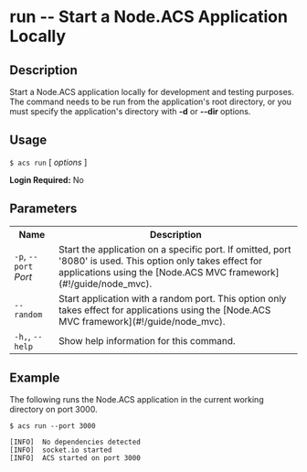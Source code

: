 # run -- Start a Node.ACS Application Locally

## Description

Start a Node.ACS application locally for development and testing purposes.  
The command needs to be run from the application's root directory, or you must specify the
application's directory with **-d** or **--dir** options.

## Usage

`$ acs run` [ _options_ ]

**Login Required:** No

## Parameters

<table class="doc-table">
    <tbody>
        <tr>
            <th>Name</th>
            <th>Description</th>
        </tr>
        <tr>
            <td><code>-p</code>, <code>--port</code> <em>Port</em></td>
            <td>Start the application on a specific port. If omitted, port '8080' is used.  
                This option only takes effect for applications using the [Node.ACS MVC framework](#!/guide/node_mvc).</td>
        </tr>
        <tr>
            <td><code>--random</code></td>
            <td>Start application with a random port.  
                This option only takes effect for applications using the [Node.ACS MVC framework](#!/guide/node_mvc).</td>
        </tr>
        <tr>
            <td><code>-h,</code>, <code>--help</code></td>
            <td>Show help information for this command.</td>
        </tr>
    </tbody>
</table>

## Example

The following runs the Node.ACS application in the current working directory on port 3000.

    $ acs run --port 3000
    
    [INFO]  No dependencies detected
    [INFO]  socket.io started
    [INFO]  ACS started on port 3000
    

